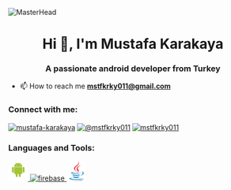 ![MasterHead](https://avatars.mds.yandex.net/i?id=59a2865bfb820b676e43a85780440c0ad91378ea-12627675-images-thumbs&n=13)
<h1 align="center">Hi 👋, I'm Mustafa Karakaya</h1>
<h3 align="center">A passionate android developer from Turkey</h3>

- 📫 How to reach me **mstfkrky011@gmail.com**

<h3 align="left">Connect with me:</h3>
<p align="left">
<a href="https://www.linkedin.com/in/mustafa-karakaya-8b4047230/" target="blank"><img align="center" src="https://raw.githubusercontent.com/rahuldkjain/github-profile-readme-generator/master/src/images/icons/Social/linked-in-alt.svg" alt="mustafa-karakaya" height="30" width="40" /></a>
<a href="https://medium.com/@mstfkrky011" target="blank"><img align="center" src="https://raw.githubusercontent.com/rahuldkjain/github-profile-readme-generator/master/src/images/icons/Social/medium.svg" alt="@mstfkrky011" height="30" width="40" /></a>
<a href="https://www.hackerrank.com/mstfkrky011" target="blank"><img align="center" src="https://raw.githubusercontent.com/rahuldkjain/github-profile-readme-generator/master/src/images/icons/Social/hackerrank.svg" alt="mstfkrky011" height="30" width="40" /></a>
</p>

<h3 align="left">Languages and Tools:</h3>
<p align="left"> <a href="https://developer.android.com" target="_blank" rel="noreferrer"> <img src="https://raw.githubusercontent.com/devicons/devicon/master/icons/android/android-original-wordmark.svg" alt="android" width="40" height="40"/> </a> <a href="https://firebase.google.com/" target="_blank" rel="noreferrer"> <img src="https://www.vectorlogo.zone/logos/firebase/firebase-icon.svg" alt="firebase" width="40" height="40"/> </a> <a href="https://www.java.com" target="_blank" rel="noreferrer"> <img src="https://raw.githubusercontent.com/devicons/devicon/master/icons/java/java-original.svg" alt="java" width="40" height="40"/> </a> </p>
